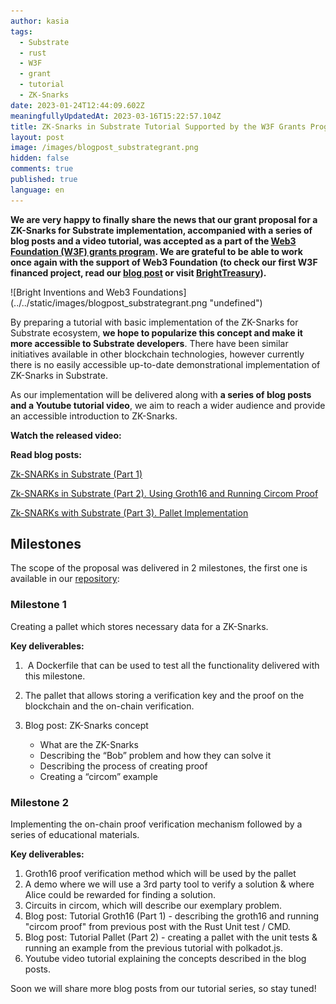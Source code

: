 ```yaml
---
author: kasia
tags:
  - Substrate
  - rust
  - W3F
  - grant
  - tutorial
  - ZK-Snarks
date: 2023-01-24T12:44:09.602Z
meaningfullyUpdatedAt: 2023-03-16T15:22:57.104Z
title: ZK-Snarks in Substrate Tutorial Supported by the W3F Grants Program
layout: post
image: /images/blogpost_substrategrant.png
hidden: false
comments: true
published: true
language: en
---
```

**We are very happy to finally share the news that our grant proposal for a ZK-Snarks for Substrate implementation, accompanied with a series of blog posts and a video tutorial, was accepted as a part of the [Web3 Foundation (W3F) grants program](https://web3.foundation/grants/). We are grateful to be able to work once again with the support of Web3 Foundation (to check our first W3F financed project, read our [blog post](/blog/bright-treasury-a-treasury-module-application-funded-by-a-w3f-foundation-grant) or visit [BrightTreasury](https://treasury.bright.dev/?utm_source=referral&utm_medium=bright-blog&utm_campaign=zk-snarks-grant)).**

<div class="image">![Bright Inventions and Web3 Foundations](../../static/images/blogpost_substrategrant.png "undefined")</div>

By preparing a tutorial with basic implementation of the ZK-Snarks for Substrate ecosystem, **we hope to popularize this concept and make it more accessible to Substrate developers**. There have been similar initiatives available in other blockchain technologies, however currently there is no easily accessible up-to-date demonstrational implementation of ZK-Snarks in Substrate. 

As our implementation will be delivered along with **a series of blog posts and a Youtube tutorial video**, we aim to reach a wider audience and provide an accessible introduction to ZK-Snarks.

**Watch the released video:**

<YouTubeEmbed url='https://www.youtube.com/watch?v=groGv-JVvgg&t=12s' />

**Read blog posts:** 

[Zk-SNARKs in Substrate (Part 1)](/blog/zk-snarks-in-substrate-part-1)

[Zk-SNARKs in Substrate (Part 2). Using Groth16 and Running Circom Proof](/blog/zk-snarks-in-substrate-part-2-using-groth16-and-running-circom-proof)

[Zk-SNARKs with Substrate (Part 3). Pallet Implementation](/blog/zk-snarks-with-substrate-part-3-pallet-implementation)

## Milestones

The scope of the proposal was delivered in 2 milestones, the first one is available in our [repository](https://github.com/bright/zk-snarks-with-substrate/):

### Milestone 1

Creating a pallet which stores necessary data for a ZK-Snarks. 

**Key deliverables:**

1.  A Dockerfile that can be used to test all the functionality delivered with this milestone. 
2. The pallet that allows storing a verification key and the proof on the blockchain and the on-chain verification.
3. Blog post: ZK-Snarks concept

   * What are the ZK-Snarks
   * Describing the “Bob” problem and how they can solve it
   * Describing the process of creating proof 
   * Creating a “circom” example

### Milestone 2

Implementing the on-chain proof verification mechanism followed by a series of educational materials. 

**Key deliverables:**

1. Groth16 proof verification method which will be used by the pallet 
2. A demo where we will use a 3rd party tool to verify a solution & where Alice could be rewarded for finding a solution. 
3. Circuits in circom, which will describe our exemplary problem.
4. Blog post: Tutorial Groth16 (Part 1) - describing the groth16 and running "circom proof" from previous post with the Rust Unit test / CMD.
5. Blog post: Tutorial Pallet (Part 2) - creating a pallet with the unit tests & running an example from the previous tutorial with polkadot.js. 
6. Youtube video tutorial explaining the concepts described in the blog posts. 

Soon we will share more blog posts from our tutorial series, so stay tuned!
